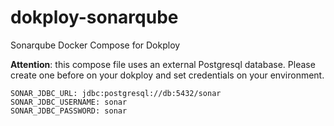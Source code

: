 # dokploy-sonarqube

Sonarqube Docker Compose for Dokploy

**Attention**: this compose file uses an external Postgresql database. Please create one before on your dokploy and set credentials on your environment.

```
SONAR_JDBC_URL: jdbc:postgresql://db:5432/sonar
SONAR_JDBC_USERNAME: sonar
SONAR_JDBC_PASSWORD: sonar
```
